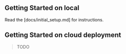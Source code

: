 ## Getting Started on local

Read the [docs/initial_setup.md] for instructions.

## Getting Started on cloud deployment

> TODO
> 